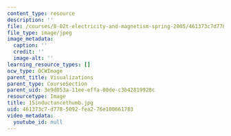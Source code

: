 ```yaml
---
content_type: resource
description: ''
file: /courses/8-02t-electricity-and-magnetism-spring-2005/461373c7d7785092fea276e100661783_15inductancethumb.jpg
file_type: image/jpeg
image_metadata:
  caption: ''
  credit: ''
  image-alt: ''
learning_resource_types: []
ocw_type: OCWImage
parent_title: Visualizations
parent_type: CourseSection
parent_uid: 3e9d053a-11ee-effa-00de-c3b42819928c
resourcetype: Image
title: 15inductancethumb.jpg
uid: 461373c7-d778-5092-fea2-76e100661783
video_metadata:
  youtube_id: null
---
```

